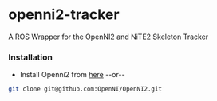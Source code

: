 openni2-tracker
===============

A ROS Wrapper for the OpenNI2 and NiTE2 Skeleton Tracker

### Installation
* Install Openni2 from [here]()
  --or--
```bash
git clone git@github.com:OpenNI/OpenNI2.git
```
